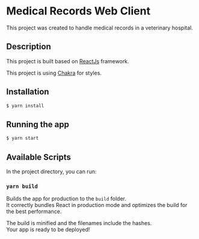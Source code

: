 # Medical Records Web Client

This project was created to handle medical records in a veterinary hospital.

## Description

This project is built based on [ReactJs](https://reactjs.org) framework.

This project is using [Chakra](https://chakra-ui.com/) for styles.
## Installation

```bash
$ yarn install
```

## Running the app

```bash
$ yarn start
```

## Available Scripts

In the project directory, you can run:

### `yarn build`

Builds the app for production to the `build` folder.\
It correctly bundles React in production mode and optimizes the build for the best performance.

The build is minified and the filenames include the hashes.\
Your app is ready to be deployed!

